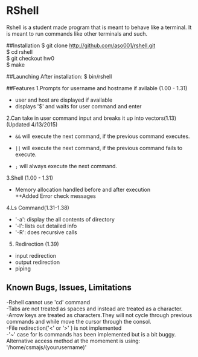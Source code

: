 # RShell

Rshell is a student made program that is meant to behave like a terminal. It is meant to run commands like other terminals and such.

##Installation
$ git clone http://github.com/aso001/rshell.git  
$ cd rshell  
$ git checkout hw0  
$ make  

##Launching
After installation:
$ bin/rshell

##Features
1.Prompts for username and hostname if avilable (1.00 - 1.31)
- user and host are displayed if available
- displays '$' and waits for user command and enter

2.Can take in user command input and breaks it up into vectors(1.13)  (Updated 4/13/2015)
- `&&` will execute the next command, if the previous command executes.

- `||` will execute the next command, if the previous command fails to execute.

- `;` will always execute the next command.

3.Shell (1.00 - 1.31)
- Memory allocation handled before and after execution  
++Added Error check messages  

4.Ls Command(1.31-1.38)  
- '-a': display the all contents of directory 
- '-l': lists out detailed info  
- '-R': does recursive calls  

5. Redirection (1.39)  
- input redirection  
- output redirection  
- piping  

## Known Bugs, Issues, Limitations 
-Rshell cannot use 'cd' command  
-Tabs are not treated as spaces and instead are treated as a character.  
-Arrow keys are treated as characters.They will not cycle through previous commands and while move the cursor through the consol.  
-File redirection('<' or '>' ) is not implemented  
-'~' case for ls commands has been implemented but is a bit buggy. Alternative access method at the momement is using: '/home/csmajs/(yourusername)'   

